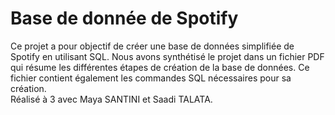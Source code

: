 # Base de donnée de Spotify
Ce projet a pour objectif de créer une base de données simplifiée de Spotify en utilisant SQL. Nous avons synthétisé le projet dans un fichier PDF qui résume les différentes étapes de création de la base de données. Ce fichier contient également les commandes SQL nécessaires pour sa création.  
Réalisé à 3 avec Maya SANTINI et Saadi TALATA.
